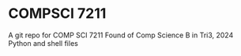 # COMPSCI 7211
A git repo for COMP SCI 7211 Found of Comp Science B in Tri3, 2024
Python and shell files

